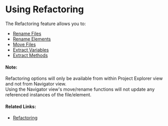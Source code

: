 # Using Refactoring

<!--context:using_refactoring-->

The Refactoring feature allows you to:

* [Rename Files](008-renaming_files.md)
* [Rename Elements](016-renaming_elements.md)
* [Move Files](024-moving_files.md)
* [Extract Variables](032-extracting_variables.md)
* [Extract Methods](040-extracting_methods.md)

<!--note-start-->

#### Note:

Refactoring options will only be available from within Project Explorer view and not from Navigator view.  
Using the Navigator view's move/rename functions will not update any referenced instances of the file/element.

<!--note-end-->

<!--links-start-->

#### Related Links:

 * [Refactoring](../../016-concepts/076-refactoring.md)

<!--links-end-->
